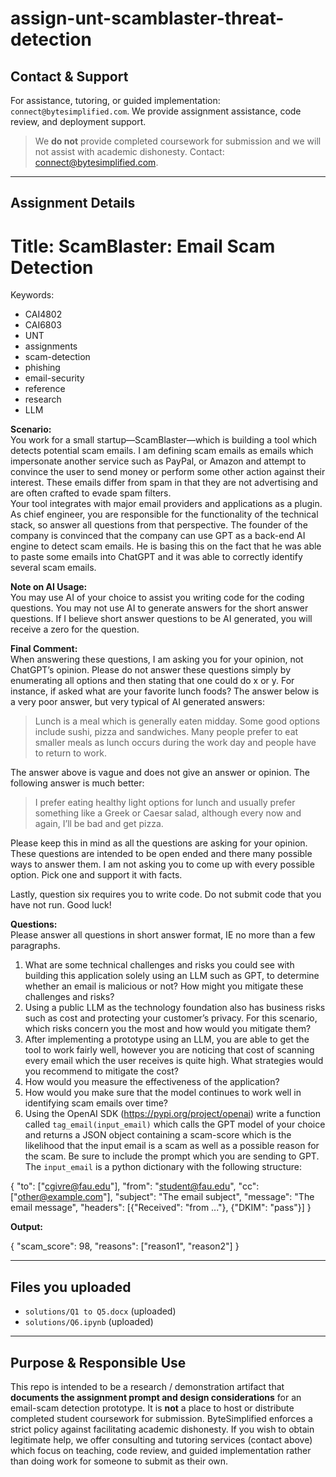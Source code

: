 # assign-unt-scamblaster-threat-detection

## Contact & Support
For assistance, tutoring, or guided implementation: `connect@bytesimplified.com`. We provide assignment assistance, code review, and deployment support.
>
> We **do not** provide completed coursework for submission and we will not assist with academic dishonesty. Contact: connect@bytesimplified.com.

---

## Assignment Details 
# Title: ScamBlaster: Email Scam Detection

Keywords:
  - CAI4802
  - CAI6803
  - UNT
  - assignments
  - scam-detection
  - phishing
  - email-security
  - reference
  - research
  - LLM

**Scenario:**  
You work for a small startup—ScamBlaster—which is building a tool which detects potential scam emails. I am defining scam emails as emails which impersonate another service such as PayPal, or Amazon and attempt to convince the user to send money or perform some other action against their interest. These emails differ from spam in that they are not advertising and are often crafted to evade spam filters.  
Your tool integrates with major email providers and applications as a plugin.  
As chief engineer, you are responsible for the functionality of the technical stack, so answer all questions from that perspective. The founder of the company is convinced that the company can use GPT as a back-end AI engine to detect scam emails. He is basing this on the fact that he was able to paste some emails into ChatGPT and it was able to correctly identify several scam emails.

**Note on AI Usage:**  
You may use AI of your choice to assist you writing code for the coding questions. You may not use AI to generate answers for the short answer questions. If I believe short answer questions to be AI generated, you will receive a zero for the question.

**Final Comment:**  
When answering these questions, I am asking you for your opinion, not ChatGPT’s opinion. Please do not answer these questions simply by enumerating all options and then stating that one could do x or y. For instance, if asked what are your favorite lunch foods? The answer below is a very poor answer, but very typical of AI generated answers:  

> Lunch is a meal which is generally eaten midday. Some good options include sushi, pizza and sandwiches. Many people prefer to eat smaller meals as lunch occurs during the work day and people have to return to work.

The answer above is vague and does not give an answer or opinion. The following answer is much better:  

> I prefer eating healthy light options for lunch and usually prefer something like a Greek or Caesar salad, although every now and again, I’ll be bad and get pizza.

Please keep this in mind as all the questions are asking for your opinion. These questions are intended to be open ended and there many possible ways to answer them. I am not asking you to come up with every possible option. Pick one and support it with facts.  

Lastly, question six requires you to write code. Do not submit code that you have not run. Good luck!

**Questions:**  
Please answer all questions in short answer format, IE no more than a few paragraphs.

1. What are some technical challenges and risks you could see with building this application solely using an LLM such as GPT, to determine whether an email is malicious or not? How might you mitigate these challenges and risks?
2. Using a public LLM as the technology foundation also has business risks such as cost and protecting your customer’s privacy. For this scenario, which risks concern you the most and how would you mitigate them?
3. After implementing a prototype using an LLM, you are able to get the tool to work fairly well, however you are noticing that cost of scanning every email which the user receives is quite high. What strategies would you recommend to mitigate the cost?
4. How would you measure the effectiveness of the application?
5. How would you make sure that the model continues to work well in identifying scam emails over time?
6. Using the OpenAI SDK (https://pypi.org/project/openai) write a function called `tag_email(input_email)` which calls the GPT model of your choice and returns a JSON object containing a scam-score which is the likelihood that the input email is a scam as well as a possible reason for the scam. Be sure to include the prompt which you are sending to GPT.  
   The `input_email` is a python dictionary with the following structure:

{
"to": ["cgivre@fau.edu"],
"from": "student@fau.edu",
"cc": ["other@example.com"],
"subject": "The email subject",
"message": "The email message",
"headers": [{"Received": "from ..."}, {"DKIM": "pass"}]
}

**Output:**

{
"scam_score": 98,
"reasons": ["reason1", "reason2"]
}

---

## Files you uploaded
- `solutions/Q1 to Q5.docx`  (uploaded)  
- `solutions/Q6.ipynb`       (uploaded)  

---

## Purpose & Responsible Use
This repo is intended to be a research / demonstration artifact that **documents the assignment prompt and design considerations** for an email-scam detection prototype. It is **not** a place to host or distribute completed student coursework for submission. ByteSimplified enforces a strict policy against facilitating academic dishonesty. If you wish to obtain legitimate help, we offer consulting and tutoring services (contact above) which focus on teaching, code review, and guided implementation rather than doing work for someone to submit as their own.





